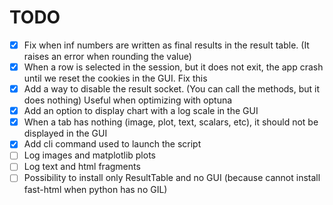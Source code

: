 # TODO
- [X] Fix when inf numbers are written as final results in the result table. (It raises an error when rounding the value)
- [X] When a row is selected in the session, but it does not exit, the app crash until we reset the cookies in the GUI. Fix this
- [X] Add a way to disable the result socket. (You can call the methods, but it does nothing) Useful when optimizing with optuna
- [X] Add an option to display chart with a log scale in the GUI
- [X] When a tab has nothing (image, plot, text, scalars, etc), it should not be displayed in the GUI
- [X] Add cli command used to launch the script
- [ ] Log images and matplotlib plots
- [ ] Log text and html fragments
- [ ] Possibility to install only ResultTable and no GUI (because cannot install fast-html when python has no GIL)